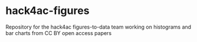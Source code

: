 hack4ac-figures
===============

Repository for the hack4ac figures-to-data team working on histograms and bar charts from CC BY open access papers
